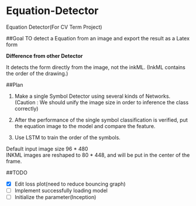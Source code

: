 # Equation-Detector
Equation Detector(For CV Term Project)

##Goal
TO detect a Equation from an image and export the result as a Latex form

**Difference from other Detector**

It detects the form directly from the image, not the inkML.
(InkML contains the order of the drawing.)

##Plan
1. Make a single Symbol Detector using several kinds of Networks.
(Caution : We should unify the image size in order to inference the class correctly)

2. After the performance of the single symbol classification is verified, 
put the equation image to the model and compare the feature.

3. Use LSTM to train the order of the symbols.

Default input image size 96 * 480 \
INKML images are reshaped to 80 * 448, and will be put in the center of the frame.

##TODO
- [x] Edit loss plot(need to reduce bouncing graph)
- [ ] Implement successfully loading model
- [ ] Initialize the parameter(Inception)